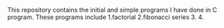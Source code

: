 This repository contains the initial and simple programs I have done in C program.
These programs include
1.factorial
2.fibonacci series
3.
4.

